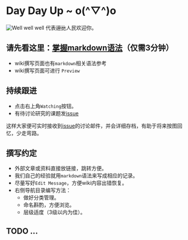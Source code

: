 # Day Day Up ~ o(^▽^)o
![Well well well](https://avatars2.githubusercontent.com/u/16560830?v=3&s=200 "焦点不要为我停留，前进吧骚年！伟大的领袖看好你呦！") 代表~~逗比~~人民欢迎你。


## 请先看这里：[掌握markdown语法](https://guides.github.com/features/mastering-markdown/)（仅需3分钟）
- wiki撰写页面也有`markdown`相关语法参考
- wiki撰写页面可进行 `Preview`

## 持续跟进
- 点击右上角`Watching`按钮。
- 有待讨论研究的课题发[issue](https://github.com/doubility-sky/daydayup/issues)

这样大家便可实时接收到[issue](https://github.com/doubility-sky/daydayup/issues)的讨论邮件，并会详细存档，有助于将来按图回忆，少走弯路。

## 撰写约定
- 外部文章或资料直接放链接，跳转方便。
- 我们自己的经验就用`markdown`语法来写成相应的记录。
- 尽量写好`Edit Message`，方便wiki内容出错恢复。
- 右侧导航目录编写方法：
    + 做好分类管理。
    * 命名斟酌，方便浏览。
    - 层级适度（3级以内为佳）。

## TODO ...